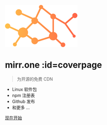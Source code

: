 <img src="_media/icon.svg" width="240px">

# mirr.one :id=coverpage

> 为开源的免费 CDN

- Linux 软件包
- npm 注册表
- Github 发布
- 和更多 ...

[现在开始](/zh-cn/)
